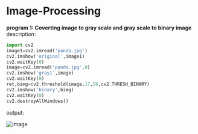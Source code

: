 # Image-Processing
**program 1: Coverting image to gray scale and gray scale to binary image**
description:


```python
import cv2
image1=cv2.imread('panda.jpg')
cv2.imshow('original',image1)
cv2.waitKey(0)
image=cv2.imread('panda.jpg',0)
cv2.imshow('gray1',image)
cv2.waitKey(0)
ret,bimg=cv2.threshold(image,17,56,cv2.THRESH_BINARY)
cv2.imshow('binary',bimg)
cv2.waitKey(0)
cv2.destroyAllWindows()
```
output:

![image](https://user-images.githubusercontent.com/72507759/105326836-338da200-5bf4-11eb-890c-b53c290a0907.png)



